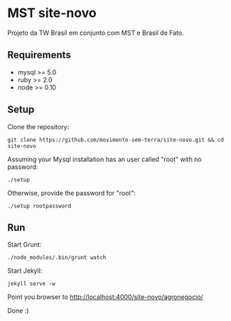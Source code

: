 MST site-novo
===
Projeto da TW Brasil em conjunto com MST e Brasil de Fato.

## Requirements
* mysql >= 5.0
* ruby >= 2.0
* node >= 0.10

## Setup

Clone the repository:

```
git clone https://github.com/movimento-sem-terra/site-novo.git && cd site-novo
```

Assuming your Mysql installation has an user called "root" with no password:

```
./setup
```

Otherwise, provide the password for "root":

```
./setup rootpassword
```

## Run

Start Grunt:

```
./node_modules/.bin/grunt watch
```

Start Jekyll:

```
jekyll serve -w
```

Point you browser to [http://localhost:4000/site-novo/agronegocio/]()

Done :)
